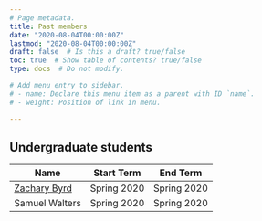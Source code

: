 ```yaml
---
# Page metadata.
title: Past members
date: "2020-08-04T00:00:00Z"
lastmod: "2020-08-04T00:00:00Z"
draft: false  # Is this a draft? true/false
toc: true  # Show table of contents? true/false
type: docs  # Do not modify.

# Add menu entry to sidebar.
# - name: Declare this menu item as a parent with ID `name`.
# - weight: Position of link in menu.

---
```


## Undergraduate students

| Name            | Start Term                     | End Term                       |
| ----------------| ------------------------------ | ------------------------------ | 
| [Zachary Byrd](../author/zachary-byrd/)    | Spring 2020                    | Spring 2020                    |
| Samuel Walters  | Spring 2020                    | Spring 2020                    |